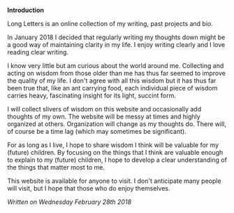 **Introduction**

Long Letters is an online collection of my writing, past projects and bio.

In January 2018 I decided that regularly writing my thoughts down might be a good way of maintaining clarity in my life. I enjoy writing clearly and I love reading clear writing.

I know very little but am curious about the world around me. Collecting and acting on wisdom from those older than me has thus far seemed to improve the quality of my life. I don't agree with all this wisdom but it has thus far been true that, like an ant carrying food, each individual piece of wisdom carries heavy, fascinating insight for its light, succint form. 

I will collect slivers of wisdom on this website and occasionally add thoughts of my own. The website will be messy at times and highly organized at others. Organization will change as my thoughts do. There will, of course be a time lag (which may sometimes be significant).

For as long as I live, I hope to share wisdom I think will be valuable for my (future) children. By focusing on the things that I think are valuable enough to explain to my (future) children, I hope to develop a clear understanding of the things that matter most to me.

This website is available for anyone to visit. I don't anticipate many people will visit, but I hope that those who do enjoy themselves.

*Written on Wednesday February 28th 2018*

